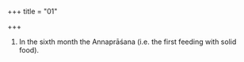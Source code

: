 +++
title = "01"

+++
1. In the sixth month the Annaprāśana (i.e. the first feeding with solid food).
